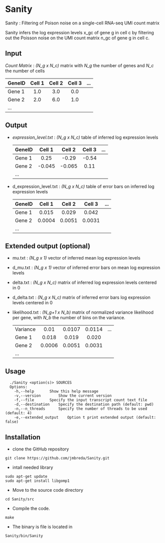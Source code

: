 # Sanity

Sanity : Filtering of Poison noise on a single-cell RNA-seq UMI count matrix

Sanity infers the log expression levels x_gc of gene g in cell c by filtering out 
the Poisson noise on the UMI count matrix n_gc of gene g in cell c.

## Input

  *Count Matrix* : *(N_g x N_c)* matrix with *N_g* the number of genes and *N_c* the number of cells

| GeneID | Cell 1 | Cell 2 | Cell 3 | ...
|:-------|:------:|:------:|:------:|------:|
| Gene 1 | 1.0 | 3.0 | 0.0 |
| Gene 2 | 2.0 | 6.0 | 1.0 |
| ... | |

## Output

* *expression_level.txt* : *(N_g x N_c)* table of inferred log expression levels

  | GeneID | Cell 1 | Cell 2 | Cell 3 | ...
  |:-------|:------:|:------:|:------:|------:|
  | Gene 1 | 0.25 | -0.29 | -0.54 |
  | Gene 2 | -0.045 | -0.065 | 0.11 |
  | ... | |

* d_expression_level.txt : *(N_g x N_c)* table of error bars on inferred log expression levels

  | GeneID | Cell 1 | Cell 2 | Cell 3 | ...
  |:-------|:------:|:------:|:------:|------:|
  | Gene 1 | 0.015 | 0.029 | 0.042 |
  | Gene 2 | 0.0004 | 0.0051 | 0.0031 |
  | ... | |

## Extended output (optional)

* mu.txt : *(N_g x 1)* vector of inferred mean log expression levels
* d_mu.txt : *(N_g x 1)* vector of inferred error bars on mean log expression levels
* delta.txt : *(N_g x N_c)* matrix of inferred log expression levels centered in 0
* d_delta.txt : *(N_g x N_c)* matrix of inferred error bars log expression levels centered in 0
* likelihood.txt : *(N_g+1 x N_b)* matrix of normalized variance likelihood per gene, with *N_b* the number of bins on the variance.

  | | | | | |
  |:-------|:------:|:------:|:------:|------:|
  |Variance | 0.01 | 0.0107 | 0.0114 | ... |
  | Gene 1 | 0.018 | 0.019 | 0.020 |
  | Gene 2 | 0.0006 | 0.0051 | 0.0031 |
  |...|
  
## Usage
```
  ./Sanity <option(s)> SOURCES
  Options:
	-h,--help		Show this help message
	-v,--version		Show the current version
	-f,--file		Specify the input transcript count text file
	-d,--destination	Specify the destination path (default: pwd)
	-n,--n_threads		Specify the number of threads to be used (default: 4)
	-e,--extended_output	Option t print extended output (default: false)
```

## Installation
* clone the GitHub repository
```
git clone https://github.com/jmbreda/Sanity.git
```
* intall needed library
```
sudo apt-get update
sudo apt-get install libgomp1
```
* Move to the source code directory
```
cd Sanity/src
```
* Compile the code.
```
make
```
* The binary is file is located in
```
Sanity/bin/Sanity
```
